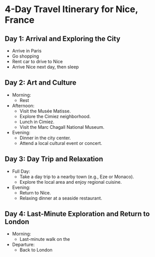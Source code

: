 
# 4-Day Travel Itinerary for Nice, France

## Day 1: Arrival and Exploring the City
- Arrive in Paris
- Go shopping
- Rent car to drive to Nice
- Arrive Nice next day, then sleep

## Day 2: Art and Culture
- Morning: 
   - Rest
- Afternoon: 
  - Visit the Musée Matisse.
  - Explore the Cimiez neighborhood.
  - Lunch in Cimiez.
  - Visit the Marc Chagall National Museum.
- Evening: 
  - Dinner in the city center.
  - Attend a local cultural event or concert.

## Day 3: Day Trip and Relaxation
- Full Day: 
  - Take a day trip to a nearby town (e.g., Eze or Monaco).
  - Explore the local area and enjoy regional cuisine.
- Evening: 
  - Return to Nice.
  - Relaxing dinner at a seaside restaurant.

## Day 4: Last-Minute Exploration and Return to London
- Morning: 
  - Last-minute walk on the 
- Departure: 
  - Back to London
